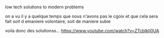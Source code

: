 low tech solutions to modern problems


on a vu il y a quelque temps que nous n'avons pas le cgoix et que cela sera fait soit d emaniere volontaire, soit de maniere subie

voila donc des solutionss...
https://www.youtube.com/watch?v=ZTcbIklj0UA
